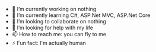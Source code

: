 - 🔭 I’m currently working on nothing
- 🌱 I’m currently learning C#, ASP.Net MVC, ASP.Net Core
- 👯 I’m looking to collaborate on nothing
- 🤔 I’m looking for help with my life
- 📫 How to reach me: you can fly to me
- ⚡ Fun fact: I'm actually human 
